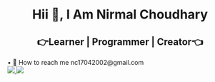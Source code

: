 <h1 align="center">
 Hii 👋, I Am Nirmal Choudhary
</h1> 
<h2 align="center">
 👉Learner | Programmer | Creator👈 
</h2>
• 📧 How to reach me nc17042002@gmail.com <br/>

<a href="https://www.instagram.com/creativenircodes/">
  <img src="https://cdn2.iconfinder.com/data/icons/social-icons-33/128/Instagram-64.png" />
</a>
<a href="https://www.linkedin.com/in/nirmal-choudhary-866051248/">
  <img src="https://cdn2.iconfinder.com/data/icons/social-icon-3/512/social_style_3_in-64.png" />
</a>
<!-- <a href="">
  <img src="https://cdn2.iconfinder.com/data/icons/social-media-2285/512/1_Twitter3_colored_svg-64.png" style="width:20px" />
</a>
<a href="">
  <img src="https://cdn1.iconfinder.com/data/icons/social-media-2285/512/Colored_Facebook3_svg-64.png" width="20px"/>
</a> -->










